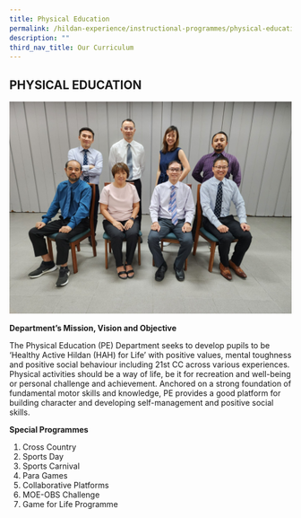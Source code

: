 ```yaml
---
title: Physical Education
permalink: /hildan-experience/instructional-programmes/physical-education/
description: ""
third_nav_title: Our Curriculum
---
```

PHYSICAL EDUCATION
------------------
![](/images/Staff/PE.jpg)

**Department’s Mission, Vision and Objective**
 
<style> { margin:0;} </style>The Physical Education (PE) Department seeks to develop pupils to be ‘Healthy Active Hildan (HAH) for Life’ with positive values, mental toughness and positive social behaviour including 21st CC across various experiences. Physical activities should be a way of life, be it for recreation and well-being or personal challenge and achievement. Anchored on a strong foundation of fundamental motor skills and knowledge, PE provides a good platform for building character and developing self-management and positive social skills. 
 
**Special Programmes**
1. Cross Country
2. Sports Day
3. Sports Carnival
4. Para Games
5. Collaborative Platforms
6. MOE-OBS Challenge
7. Game for Life Programme